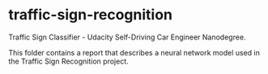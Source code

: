 # traffic-sign-recognition
Traffic Sign Classifier - Udacity Self-Driving Car Engineer Nanodegree.

This folder contains a report that describes a neural network model used in the Traffic Sign Recognition project.